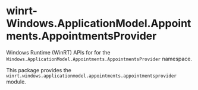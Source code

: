 <!-- warning: Please don't edit this file. It was automatically generated. -->

# winrt-Windows.ApplicationModel.Appointments.AppointmentsProvider

Windows Runtime (WinRT) APIs for for the `Windows.ApplicationModel.Appointments.AppointmentsProvider` namespace.

This package provides the `winrt.windows.applicationmodel.appointments.appointmentsprovider` module.
